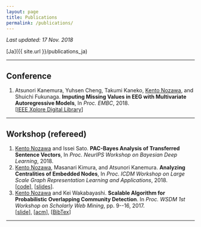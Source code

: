 ```yaml
---
layout: page
title: Publications
permalink: /publications/
---
```


_Last updated: 17 Nov. 2018_

[Ja]({{ site.url }}/publications_ja)

---

## Conference

1. Atsunori Kanemura, Yuhsen Cheng, Takumi Kaneko, <u>Kento Nozawa</u>, and Shuichi Fukunaga.  __Imputing Missing Values in EEG with Multivariate Autoregressive Models__, In *Proc. EMBC*, 2018. <br />
[[IEEE Xplore Digital Library](https://ieeexplore.ieee.org/document/8512790)]

---

## Workshop (refereed)

1. <u>Kento Nozawa</u> and Issei Sato. __PAC-Bayes Analysis of Transferred Sentence Vectors__, In *Proc. NeurIPS Workshop on Bayesian Deep Learning*, 2018.
1. <u>Kento Nozawa</u>, Masanari Kimura, and Atsunori Kanemura. __Analyzing Centralities of Embedded Nodes__, In *Proc. ICDM Workshop on Large Scale Graph Representation Learning and Applications*, 2018. <br /> [[code](https://github.com/nzw0301/grla2018)], [[slides](https://drive.google.com/file/d/1qolHPFVXAW5MBEOY8h-IlJp25_kXNP58/view?usp=sharing)].
1. <u>Kento Nozawa</u> and Kei Wakabayashi. __Scalable Algorithm for Probabilistic Overlapping Community Detection__. In *Proc. WSDM 1st Workshop on Scholarly Web Mining*, pp. 9--16, 2017. <br /> [[slide](https://ornlcda.github.io/SWM2017/slides/swm_2017-paper_5.pdf)], [[acm](http://dl.acm.org/citation.cfm?id=3057150&CFID=755784727&CFTOKEN=89060339)], [[BibTex](http://nzw0301.github.io/bibtex/nzw-swm2017.bib)]

---

